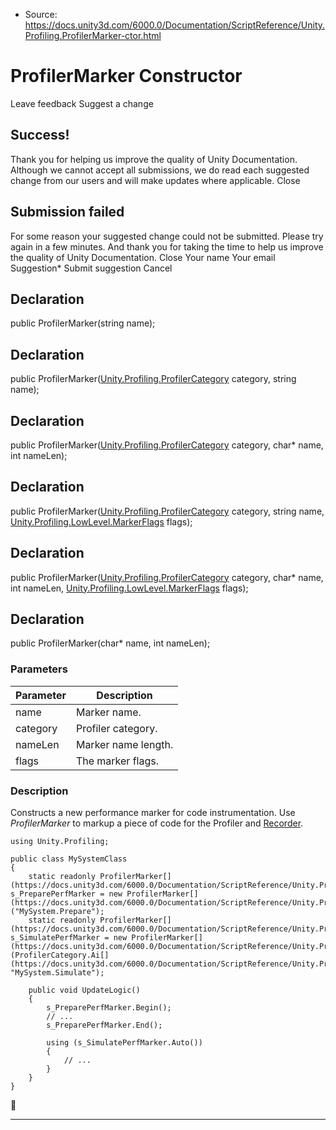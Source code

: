* Source: https://docs.unity3d.com/6000.0/Documentation/ScriptReference/Unity.Profiling.ProfilerMarker-ctor.html

# ProfilerMarker Constructor
Leave feedback
Suggest a change
## Success!
Thank you for helping us improve the quality of Unity Documentation. Although we cannot accept all submissions, we do read each suggested change from our users and will make updates where applicable.
Close
## Submission failed
For some reason your suggested change could not be submitted. Please <a>try again</a> in a few minutes. And thank you for taking the time to help us improve the quality of Unity Documentation.
Close
Your name Your email Suggestion* Submit suggestion
Cancel
## Declaration
public ProfilerMarker(string name); 
## Declaration
public ProfilerMarker([Unity.Profiling.ProfilerCategory](https://docs.unity3d.com/6000.0/Documentation/ScriptReference/Unity.Profiling.ProfilerCategory.html) category, string name); 
## Declaration
public ProfilerMarker([Unity.Profiling.ProfilerCategory](https://docs.unity3d.com/6000.0/Documentation/ScriptReference/Unity.Profiling.ProfilerCategory.html) category, char* name, int nameLen); 
## Declaration
public ProfilerMarker([Unity.Profiling.ProfilerCategory](https://docs.unity3d.com/6000.0/Documentation/ScriptReference/Unity.Profiling.ProfilerCategory.html) category, string name, [Unity.Profiling.LowLevel.MarkerFlags](https://docs.unity3d.com/6000.0/Documentation/ScriptReference/Unity.Profiling.LowLevel.MarkerFlags.html) flags); 
## Declaration
public ProfilerMarker([Unity.Profiling.ProfilerCategory](https://docs.unity3d.com/6000.0/Documentation/ScriptReference/Unity.Profiling.ProfilerCategory.html) category, char* name, int nameLen, [Unity.Profiling.LowLevel.MarkerFlags](https://docs.unity3d.com/6000.0/Documentation/ScriptReference/Unity.Profiling.LowLevel.MarkerFlags.html) flags); 
## Declaration
public ProfilerMarker(char* name, int nameLen); 
### Parameters
Parameter | Description  
---|---  
name | Marker name.  
category | Profiler category.  
nameLen | Marker name length.  
flags | The marker flags.  
### Description
Constructs a new performance marker for code instrumentation.
Use _ProfilerMarker_ to markup a piece of code for the Profiler and [Recorder](https://docs.unity3d.com/6000.0/Documentation/ScriptReference/Profiling.Recorder.html).
```
using Unity.Profiling;  
  
public class MySystemClass
{
    static readonly ProfilerMarker[](https://docs.unity3d.com/6000.0/Documentation/ScriptReference/Unity.Profiling.ProfilerMarker.html) s_PreparePerfMarker = new ProfilerMarker[](https://docs.unity3d.com/6000.0/Documentation/ScriptReference/Unity.Profiling.ProfilerMarker.html)("MySystem.Prepare");
    static readonly ProfilerMarker[](https://docs.unity3d.com/6000.0/Documentation/ScriptReference/Unity.Profiling.ProfilerMarker.html) s_SimulatePerfMarker = new ProfilerMarker[](https://docs.unity3d.com/6000.0/Documentation/ScriptReference/Unity.Profiling.ProfilerMarker.html)(ProfilerCategory.Ai[](https://docs.unity3d.com/6000.0/Documentation/ScriptReference/Unity.Profiling.ProfilerCategory.Ai.html), "MySystem.Simulate");  
  
    public void UpdateLogic()
    {
        s_PreparePerfMarker.Begin();
        // ...
        s_PreparePerfMarker.End();  
  
        using (s_SimulatePerfMarker.Auto())
        {
            // ...
        }
    }
}

```

* * *
